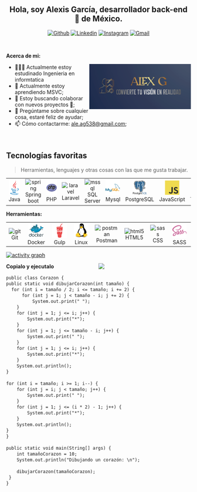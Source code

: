 <!-- Your title -->
<div  align="center">
  
  ## Hola, soy Alexis García, desarrollador back-end 🚀 de México.
    
<!-- Your badges
You can use the website to generate badges: https://shields.io/
-->
  [![Github](https://img.shields.io/badge/-Github-000?style=flat&logo=Github&logoColor=white)](https://github.com/Alex-Gar/Alex-Gar)
  [![Linkedin](https://img.shields.io/badge/-LinkedIn-blue?style=flat&logo=Linkedin&logoColor=white)](www.linkedin.com/in/alex-garcia-73a915314)
  [![Instagram](https://img.shields.io/badge/-Instagram-c13584?style=flat&labelColor=c13584&logo=instagram&logoColor=white)](https://www.instagram.com/_alexgar/)
  [![Gmail](https://img.shields.io/badge/-Gmail-c14438?style=flat&logo=Gmail&logoColor=white)](mailto:ale.ag538@gmail.com)
</div>
    &nbsp;
    
<!-- Talking about you -->
  **Acerca de mi:**
    
<!-- Any image aligned to the right. Beware the width -->
<img width="55%" align="right" alt="Github" src="https://github.com/Alex-Gar/Alex-Gar/blob/main/logo_r.png?raw=true" />
    
- 👨🏽‍💻 Actualmente estoy estudinado Ingenieria en informtatica
- 🌱 Actualmente estoy aprendiendo MSVC;
- 👯 Estoy buscando colaborar con nuevos proyectos 🤝;
- 💬 Pregúntame sobre cualquier cosa, estaré feliz de ayudar;
- 📫 Cómo contactarme: ale.ag538@gmail.com;
    
<br />
    
<h2 align="left" id="macropower-tech">Tecnologías favoritas</h2>
    
> Herramientas, lenguajes y otras cosas con las que me gusta trabajar.
    
  <table>
      <tr>
        <td align="center" width="95">
           <img src="https://raw.githubusercontent.com/devicons/devicon/master/icons/java/java-original.svg" alt="java"
                width="40" height="40" />
          <br>Java
        </td>
         <td align="center" width="95">
            <img src="https://www.vectorlogo.zone/logos/springio/springio-icon.svg" alt="spring" width="40" height="40" />
          <br>Spring boot
        </td>
          <td align="center" width="95"> 
            <img src="https://raw.githubusercontent.com/devicons/devicon/master/icons/php/php-original.svg" alt="php"
                width="40" height="40" />
          <br>PHP
        </td>
        <td align="center" width="95">
            <img src="https://upload.vectorlogo.zone/logos/laravel/images/fd9bffa7-873e-4946-92bc-815ed69faeec.svg"
                alt="laravel" width="40" height="40" />
          <br>Laravel
        </td>
        <td align="center" width="95">
            <img src="https://www.svgrepo.com/show/303229/microsoft-sql-server-logo.svg" alt="mssql" width="40"
                height="40" />
          <br>SQL Server
        </td>
        <td align="center" width="95">
           <img src="https://raw.githubusercontent.com/devicons/devicon/master/icons/mysql/mysql-original-wordmark.svg"
                alt="mysql" width="40" height="40" />     
          <br>Mysql
        </td>
        <td align="center"  width="95">
             <img src="https://raw.githubusercontent.com/devicons/devicon/master/icons/postgresql/postgresql-original-wordmark.svg"
                alt="postgresql" width="40" height="40" />
          <br>PostgreSQL
        </td>
         <td align="center" width="95">
            <img src="https://raw.githubusercontent.com/devicons/devicon/master/icons/javascript/javascript-original.svg"
                alt="javascript" width="40" height="40" />
          <br>JavaScript
        </td>
        <td align="center" width="95">
            <img src="https://raw.githubusercontent.com/devicons/devicon/master/icons/typescript/typescript-original.svg"
                alt="typescript" width="40" height="40" />
          <br>TypeScript
        </td>
      </tr>
    </table>
    
  **Herramientas:**     
<!-- Your languages and tools. Be careful with the alignment. 
You can use this sites to get logos: https://www.vectorlogo.zone or https://simpleicons.org/  
-->
  <table>
      <tr>
        <td align="center" width="95">
                <img src="https://www.vectorlogo.zone/logos/git-scm/git-scm-icon.svg" alt="git" width="40" height="40" />
               <br>Git
        </td>
        <td align="center" width="95">
                <img src="https://raw.githubusercontent.com/devicons/devicon/master/icons/docker/docker-original-wordmark.svg" alt="docker" width="40" height="40" />
          <br>Docker
        </td>
        <td align="center" width="95">
                <img src="https://raw.githubusercontent.com/devicons/devicon/master/icons/gulp/gulp-plain.svg" alt="gulp" width="40" height="40" />
          <br>Gulp
        </td>
        <td align="center" width="95">
                <img src="https://raw.githubusercontent.com/devicons/devicon/master/icons/linux/linux-original.svg" alt="linux" width="40" height="40" />
          <br>Linux
        </td>
        <td align="center" width="95">
                <img src="https://www.vectorlogo.zone/logos/getpostman/getpostman-icon.svg" alt="postman" width="40" height="40" />
          <br>Postman
        </td>
          <td align="center" width="95">
                <img src="https://www.vectorlogo.zone/logos/w3_html5/w3_html5-icon.svg" alt="html5" width="40" height="40" />
          <br>HTML5
        </td>
         <td align="center" width="95">
                    <img src="https://www.vectorlogo.zone/logos/w3_css/w3_css-official.svg" alt="sass" width="40" height="40" />
              <br>CSS
            </td>
        <td align="center" width="95">
             <img src="https://raw.githubusercontent.com/devicons/devicon/master/icons/sass/sass-original.svg" alt="sass" width="40" height="40" />
            <br>SASS
        </td>
      </tr>
    </table>

[![activity graph](https://github-readme-activity-graph.vercel.app/graph?username=Alex-Gar&theme=github-dark-dimmed&custom_title=Guilyx%20Activity%20Graph&hide_border=true)](https://github.com/ashutosh00710/github-readme-activity-graph)

  <!-- Your github readme stats
You can use this api: https://github.com/anuraghazra/github-readme-stats
-->
<picture>
    <source media="(prefers-color-scheme: dark)" srcset="https://github-readme-stats-ouuan.vercel.app/api?username=Alex-Gar&theme=dark&show_icons=true">
    <img align="right" width="50%" src="https://github-readme-stats-ouuan.vercel.app/api?username=Alex-Gar&show_icons=true">
</picture>
      
**Copialo y ejecutalo**

    public class Corazon {
    public static void dibujarCorazon(int tamaño) {
      for (int i = tamaño / 2; i <= tamaño; i += 2) {
          for (int j = 1; j < tamaño - i; j += 2) {
              System.out.print(" ");
        }
        for (int j = 1; j <= i; j++) {
            System.out.print("*");
        }
        for (int j = 1; j <= tamaño - i; j++) {
            System.out.print(" ");
        }
        for (int j = 1; j <= i; j++) {
            System.out.print("*");
        }
        System.out.println();
    }

    for (int i = tamaño; i >= 1; i--) {
        for (int j = i; j < tamaño; j++) {
            System.out.print(" ");
        }
        for (int j = 1; j <= (i * 2) - 1; j++) {
            System.out.print("*");
        }
        System.out.println();
    }
    }
    
    public static void main(String[] args) {
        int tamañoCorazon = 10;
        System.out.println("Dibujando un corazón: \n");
        
        dibujarCorazon(tamañoCorazon);
     }
    }
